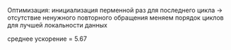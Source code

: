 Оптимизация:
инициализация перменной раз для последнего цикла -> отсутствие ненужного повторного обращения
меняем порядок циклов для лучшей локальности данных

среднее ускорение = 5.67